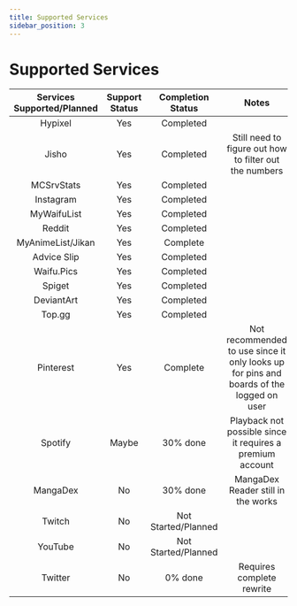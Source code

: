 ```yaml
---
title: Supported Services
sidebar_position: 3
---
```


# Supported Services
| Services Supported/Planned | Support Status | Completion Status | Notes | Asnyc? |
|        :--:           |     :--:       |    :--:   |        :--: | :--: |
| Hypixel               | Yes            | Completed       | | Yes |
| Jisho                 | Yes            | Completed | Still need to figure out how to filter out the numbers | No |
| MCSrvStats            | Yes            |    Completed    | | Yes |
| Instagram             |  Yes           |     Completed  |  | No |
| MyWaifuList           |   Yes          |     Completed   | | No |
| Reddit                |     Yes        | Completed       | | No |
| MyAnimeList/Jikan           | Yes           | Complete |    | Yes |
| Advice Slip | Yes | Completed | | Yes |
| Waifu.Pics | Yes | Completed | | Yes |
| Spiget | Yes | Completed | | Yes |
| DeviantArt               | Yes         | Completed      |  | Yes |
| Top.gg               | Yes            | Completed      | | Yes |
| Pinterest             |  Yes            | Complete     | Not recommended to use since it only looks up for pins and boards of the logged on user | No |
| Spotify               |  Maybe           | 30% done | Playback not possible since it requires a premium account | No |
| MangaDex              | No          | 30% done | MangaDex Reader still in the works | Yes |
| Twitch                | No             | Not Started/Planned |  | N/A |
| YouTube | No | Not Started/Planned | | N/A |
| Twitter               | No            |0% done | Requires complete rewrite | N/A |
